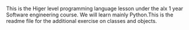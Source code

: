 This is the Higer level programming language lesson under the alx 1 year Software engineering course. We will learn mainly Python.This is the readme file for the additional exercise on classes and objects.